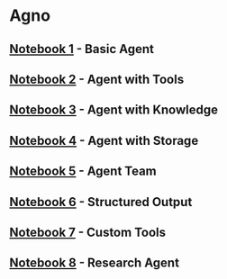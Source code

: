 # Agno

## [Notebook 1](./01_.ipynb) - Basic Agent

## [Notebook 2](./02_.ipynb) - Agent with Tools

## [Notebook 3](./03_.ipynb) - Agent with Knowledge

## [Notebook 4](./04_.ipynb) - Agent with Storage

## [Notebook 5](./05_.ipynb) - Agent Team

## [Notebook 6](./06_.ipynb) - Structured Output

## [Notebook 7](./07_.ipynb) - Custom Tools

## [Notebook 8](./08_.ipynb) - Research Agent
